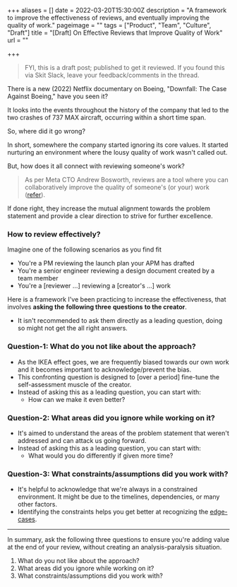 +++
aliases = []
date = 2022-03-20T15:30:00Z
description = "A framework to improve the effectiveness of reviews, and eventually improving the quality of work."
pageimage = ""
tags = ["Product", "Team", "Culture", "Draft"]
title = "[Draft] On Effective Reviews that Improve Quality of Work"
url = ""

+++
> FYI, this is a draft post; published to get it reviewed. If you found this via Skit Slack, leave your feedback/comments in the thread.

There is a new (2022) Netflix documentary on Boeing, "Downfall: The Case Against Boeing," have you seen it?

It looks into the events throughout the history of the company that led to the two crashes of 737 MAX aircraft, occurring within a short time span.

So, where did it go wrong?

In short, somewhere the company started ignoring its core values. It started nurturing an environment where the lousy quality of work wasn't called out.

But, how does it all connect with reviewing someone's work?

> As per Meta CTO Andrew Bosworth, reviews are a tool where you can collaboratively improve the quality of someone's (or your) work ([refer](https://boz.com/articles/reviews "On Reviews - Boz")).

If done right, they increase the mutual alignment towards the problem statement and provide a clear direction to strive for further excellence.

### How to review effectively?

Imagine one of the following scenarios as you find fit

* You're a PM reviewing the launch plan your APM has drafted
* You're a senior engineer reviewing a design document created by a team member
* You're a \[reviewer ...\] reviewing a \[creator's ...\] work

Here is a framework I've been practicing to increase the effectiveness, that involves **asking the** **following three** **questions** **to the creator**.

* It isn't recommended to ask them directly as a leading question, doing so might not get the all right answers.

### Question-1: What do you not like about the approach?

* As the IKEA effect goes, we are frequently biased towards our own work and it becomes important to acknowledge/prevent the bias.
* This confronting question is designed to \[over a period\] fine-tune the self-assessment muscle of the creator.
* Instead of asking this as a leading question, you can start with:
  * How can we make it even better?

### Question-2: What areas did you ignore while working on it?

* It's aimed to understand the areas of the problem statement that weren't addressed and can attack us going forward.
* Instead of asking this as a leading question, you can start with:
  * What would you do differently if given more time?

### Question-3: What constraints/assumptions did you work with?

* It's helpful to acknowledge that we're always in a constrained environment. It might be due to the timelines, dependencies, or many other factors.
* Identifying the constraints helps you get better at recognizing the [edge-cases](https://cdixon.org/2015/02/01/the-ai-startup-idea-maze "The idea maze for AI startups").

***

In summary, ask the following three questions to ensure you're adding value at the end of your review, without creating an analysis-paralysis situation.

1. What do you not like about the approach?
2. What areas did you ignore while working on it?
3. What constraints/assumptions did you work with?